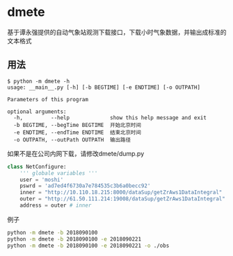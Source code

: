 # dmete

基于谭永强提供的自动气象站观测下载接口，下载小时气象数据，并输出成标准的文本格式


## 用法

```
$ python -m dmete -h
usage: __main__.py [-h] [-b BEGTIME] [-e ENDTIME] [-o OUTPATH]

Parameters of this program

optional arguments:
  -h,         --help             show this help message and exit
  -b BEGTIME, --begTime BEGTIME  开始北京时间
  -e ENDTIME, --endTime ENDTIME  结束北京时间
  -o OUTPATH, --outPath OUTPATH  输出路径
```

如果不是在公司内网下载，请修改dmete/dump.py
``` python
class NetConfigure:
    ''' globale variables '''
    user = 'moshi'
    pswrd = 'ad7ed4f6730a7e784535c3b6a0becc92'
    inner = "http://10.110.18.215:8000/dataSup/getZrAws1DataIntegral"
    outer = "http://61.50.111.214:19008/dataSup/getZrAws1DataIntegral"
    address = outer # inner

```

例子
``` bash
python -m dmete -b 2018090100
python -m dmete -b 2018090100 -e 2018090221
python -m dmete -b 2018090100 -e 2018090221 -o ./obs
```
